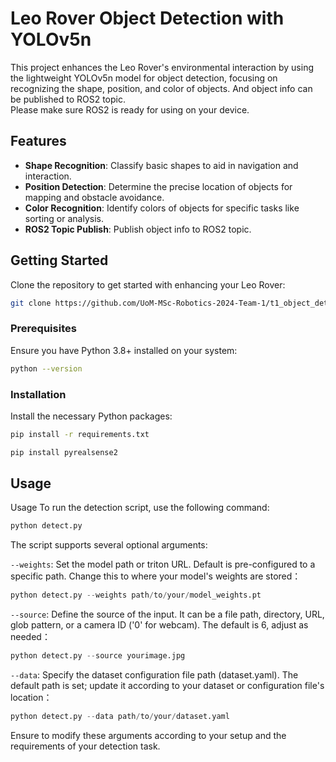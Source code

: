# Leo Rover Object Detection with YOLOv5n

This project enhances the Leo Rover's environmental interaction by using the lightweight YOLOv5n model for object detection, focusing on recognizing the shape, position, and color of objects. And object info can be published to ROS2 topic.\
Please make sure ROS2 is ready for using on your device.

## Features

- **Shape Recognition**: Classify basic shapes to aid in navigation and interaction.
- **Position Detection**: Determine the precise location of objects for mapping and obstacle avoidance.
- **Color Recognition**: Identify colors of objects for specific tasks like sorting or analysis.
- **ROS2 Topic Publish**: Publish object info to ROS2 topic.

## Getting Started

Clone the repository to get started with enhancing your Leo Rover:

```bash
git clone https://github.com/UoM-MSc-Robotics-2024-Team-1/t1_object_detection.git
```

### Prerequisites

Ensure you have Python 3.8+ installed on your system:

```bash
python --version
```

### Installation

Install the necessary Python packages:

```bash
pip install -r requirements.txt
```
```bash
pip install pyrealsense2
```

## Usage

Usage
To run the detection script, use the following command:

```python
python detect.py
```
The script supports several optional arguments:

`--weights`: Set the model path or triton URL. Default is pre-configured to a specific path. Change this to where your model's weights are stored：

```python
python detect.py --weights path/to/your/model_weights.pt
```


`--source`: Define the source of the input. It can be a file path, directory, URL, glob pattern, or a camera ID ('0' for webcam). The default is 6, adjust as needed：

```python
python detect.py --source yourimage.jpg
```


`--data`: Specify the dataset configuration file path (dataset.yaml). The default path is set; update it according to your dataset or configuration file's location：

```python
python detect.py --data path/to/your/dataset.yaml
```
Ensure to modify these arguments according to your setup and the requirements of your detection task.


